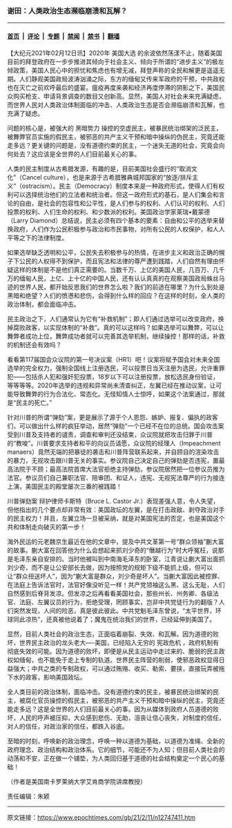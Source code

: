 ### 谢田：人类政治生态濒临崩溃和瓦解？

---

#### [首页](../../../..?n12747411) &nbsp;|&nbsp; [评论](../../../../../epoch-comment?n12747411) &nbsp;|&nbsp; [专题](../../../../../epoch-special?n12747411) &nbsp;|&nbsp; [禁闻](../../../../../epoch-news?n12747411) &nbsp;|&nbsp; [禁书](../../../../../books?n12747411) &nbsp;|&nbsp; [翻墙](https://github.com/gfw-breaker/nogfw/blob/master/README.md?n12747411)


<div class="post_content" id="artbody" itemprop="articleBody">
 <!-- article content begin -->
 <p>
  【大纪元2021年02月12日讯】2020年
  <ok href="https://www.epochtimes.com/gb/tag/%E7%BE%8E%E5%9B%BD%E5%A4%A7%E9%80%89.html">
   美国大选
  </ok>
  的余波依然荡漾不止，随着美国目前的拜登政府在一步步推进其倾向于社会主义、倾向于所谓的“进步主义”的极左倾政策，美国人民心中的担忧和焦虑也有增无减，拜登声称的全民和解更是遥遥无期。人们静观美国政局波涛汹涌之际，东方的缅甸又传来军政府的干预，中共政权也在灭亡之前欢呼最后的盛宴。瘟疫再度来袭和经济再度停滞的阴影之下，美国民众购买枪支、申请背景调查的数目又创新高。显然，美国人对社会未来充满疑虑，而世界人民对人类政治体制面临的冲击、人类政治生态是否会濒临崩溃和瓦解，也充满了疑虑。
 </p>
 <p>
  问题的核心是，被强大的
  <ok href="https://www.epochtimes.com/gb/tag/%E9%BB%91%E6%9A%97%E5%8A%BF%E5%8A%9B.html">
   黑暗势力
  </ok>
  操控的空虚民主，被暴民统治绑架的泛民主，被舞弊官员实施的假民主，被邪恶的共产主义干预和暗中操纵的伪民主，究竟还能走多远？更关键的问题是，没有道德约束的民主，一个迷失无道的社会，究竟会向何处去？这应该是全世界的人们目前最关心的事。
 </p>
 <p>
  人类的民主制度从古希腊发源，有趣的是，目前美国社会盛行的“取消文化”（Cancel culture），也是来源于古希腊雅典城邦国家的“放逐/排斥主义”（ostracism）。民主（Democracy）制度本来是一种政府形式，使得人们有权利可以选择统治他们的立法者和统治者。但这一政府形式的基石，是人们集会和言论的自由，是社会的包容性和公平性，是人们参与的权利、人们认可的权利、人们投票的权利、人们生命的权利、和少数派的权利。美国政治学家莱瑞•戴蒙德（Larry Diamond）总结说，民主必须有四个基本的要素：自由和公平的选举来替换政府，人们作为公民积极参与政治和市民事物，对所有公民的人权保护，和人人平等之下的法律制度。
 </p>
 <p>
  如果选举缺乏透明和公平，公民失去积极参与的热情，在进步主义和政治正确的幌子下公民的人权得不到保护，而且宪法和法律的尊严遭到践踏，人们自然有理由怀疑这样的体制是不是他们真正需要的。当数千万、上亿的美国人民，几百万、几千万的缅甸人民，上亿、上十亿的中国人民，还有认认真真的在观察美国政局蛛丝马迹的世界人民，都开始反思我们的世界怎么啦？我们的前途在哪里？为什么到处是黑暗和绝望？人们的愤懑和悲伤，会得到什么样的回应？在这样的时刻，全人类的政治体制，都会面临冲击。
 </p>
 <p>
  民主政治之下，人们通常认为它有“补救机制”；即人们通过选举可以改变政府，换掉腐败政客，以实现体制的“补救”。真的可以这样吗？如果选举可以舞弊，可以让舞弊者成功上位，舞弊成功者就可以完善其选举机制，继续操控！那样的话，补救的机制还会有效吗？
 </p>
 <p>
  看看第117届国会众议院的第一号决议案（HR1）吧！议案将赋予国会对未来全国选举的完全权力，强制全国线上注册选民，可以投票日当天注册为选民，允许重罪犯——包括杀人犯和强奸犯投票，18岁以下可以注册投票，放松选民身份验证，等等等等。2020年选举的违规和异常尚未清查纠正，左翼已经在推动议案，让可能导致舞弊的行为合法化、常态化。无怪知情人士惊呼，如果这个法案通过，那就是“民主的死亡。”
 </p>
 <p>
  针对川普的所谓“弹劾”案，更是展示了源于个人恩怨、嫉妒、报复、偏执的政客们，可以做出什么样的疯狂举动，居然“弹劾”一个已经不在位的总统。国会攻击案受到川普及支持者的谴责，调查和审判还没结束，众议院就把攻击归罪于川普的“教唆”。川普要求支持者和平的向议员请愿，众议院的经理人（Impeachment manaers）竟然无端的把暴徒的袭击和川普阵营联系起来，并自顾自的渲染攻击的暴力，无视攻击跟川普无关的事实。参议院自己决定自己的弹劾是否违宪，置最高法院于不顾；最高法院首席大法官拒绝主持弹劾，参议院居然把一位参议员推为法官。参议员们自己兼职法官、陪审团、和证人，违宪、无视宪法尊严的行为接连上演，美国民主的殿堂屡次三番的被践踏！
 </p>
 <p>
  <ok href="https://www.epochtimes.com/gb/tag/%E5%B7%9D%E6%99%AE%E5%BC%B9%E5%8A%BE%E6%A1%88.html">
   川普弹劾案
  </ok>
  辩护律师卡斯特（Bruce L. Castor Jr.）表现差强人意，令人失望，但他指出的几个要点却非常有效：美国政坛的左翼，是在打击政敌、剥夺政治对手的民主权力！并且，左翼立场一旦被采纳，就是对美国宪法的否定，也是美国这个共和体制走向破灭的第一步！
 </p>
 <p>
  海外民运的元老魏京生最近在他的文章中，提及中共文革第一号“群众领袖”蒯大富的故事。蒯大富在回答他为什么会想起来抓刘少奇的“僭越行为”时大呼冤枉，说那是毛泽东亲自安排的。当时他被叫到中南海毛泽东的卧室，江青说让蒯大富出面抓刘少奇，而不是让公安部长去做，因为按照党的规矩下级不能抓上级，但可以让“群众扭送坏人”，因为“蒯大富是群众，刘少奇是坏人”。当蒯大富因此被控罪、在法庭上告诉法官时，法官好像没听见一样！共产党领袖这么黑、这么无耻，人们自然感到后脊背发凉。但发凉之后再看看美国社会，那些州长、州务卿、各级法官、法庭、左翼议员的行为，拒绝受理，罔顾事实，岂非中共党徒行为的翻版？人们突然发现，人间的险恶，真是彼此彼此。中共党魁毛泽东曾说，“太平世界，环球同此凉热”，还真被他说着了；魔鬼在统治我们的世界，已经延伸到美国了。
 </p>
 <p>
  显然，目前人类社会的政治生态，正面临着崩裂、失效、和瓦解。因为道德的败坏，世界民主政治的龙头老大—-美国，已经陷入无穷的
  <ok href="https://www.epochtimes.com/gb/tag/%E5%AE%AA%E6%94%BF%E5%8D%B1%E6%9C%BA.html">
   宪政危机
  </ok>
  ，政府机制有彻底失效的可能。因为道德的败坏，即便是从民主运动中走过来的、脆弱的民主政权如缅甸，也不能免于走上专制的轨道。世界民主阵营的削弱，使邪恶政权显得日益强大；中共之类的专制政权，可以通过贿赂、收买、勒索、要挟，直接玩弄被拖下水的政客，影响美国政坛。
 </p>
 <p>
  全人类目前的政治体制，面临冲击。没有道德约束的民主，被暴民统治绑架的民主，被腐化官员操控的假民主，被邪恶的共产主义干预和暗中操纵的民主，究竟还能走多远？这是全世界的人们目前最关心的事。因为从媒体到政府人员道德的败坏，人民的呼声被压抑，大众感到悲伤、无助，沮丧让信心丧失，对制度的信任，对人的信任，对政治家的信任，都跌入谷底。
 </p>
 <p>
  至暗的时刻，呼唤新的政治理念，呼唤一种以道德为基础，以道德为准绳、全新的政府理念、政治结构和政治体系。它的细节，可能还不为人知；但目前人类社会的动荡和不安，正在做一个铺垫，为人类回归基于道德的社会结构奠定一个民心的基础！
 </p>
 <p>
  （作者是美国南卡罗莱纳大学艾肯商学院讲席教授）
 </p>
 <p>
  责任编辑：朱颖
 </p>
 <!-- article content end -->
 <div id="below_article_ad">
 </div>
</div>


---

原文链接：https://www.epochtimes.com/gb/21/2/11/n12747411.htm